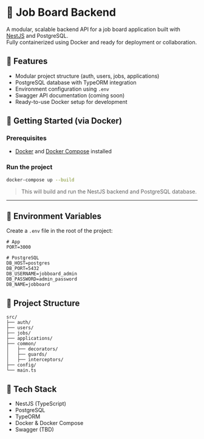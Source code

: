 # 🧰 Job Board Backend
A modular, scalable backend API for a job board application built with [NestJS](https://nestjs.com/) and PostgreSQL.  
Fully containerized using Docker and ready for deployment or collaboration.

## 🚀 Features

- Modular project structure (auth, users, jobs, applications)
- PostgreSQL database with TypeORM integration
- Environment configuration using `.env`
- Swagger API documentation (coming soon)
- Ready-to-use Docker setup for development

## 🐳 Getting Started (via Docker)

### Prerequisites

- [Docker](https://www.docker.com/) and [Docker Compose](https://docs.docker.com/compose/) installed

### Run the project

```bash
docker-compose up --build
````

> This will build and run the NestJS backend and PostgreSQL database.

---

## 🔑 Environment Variables

Create a `.env` file in the root of the project:

```env
# App
PORT=3000

# PostgreSQL
DB_HOST=postgres
DB_PORT=5432
DB_USERNAME=jobboard_admin
DB_PASSWORD=admin_password
DB_NAME=jobboard

```

## 📁 Project Structure
```
src/
├── auth/
├── users/
├── jobs/
├── applications/
├── common/
│   ├── decorators/
│   ├── guards/
│   ├── interceptors/
├── config/
└── main.ts
```

## 🧩 Tech Stack

* NestJS (TypeScript)
* PostgreSQL
* TypeORM
* Docker & Docker Compose
* Swagger (TBD)


